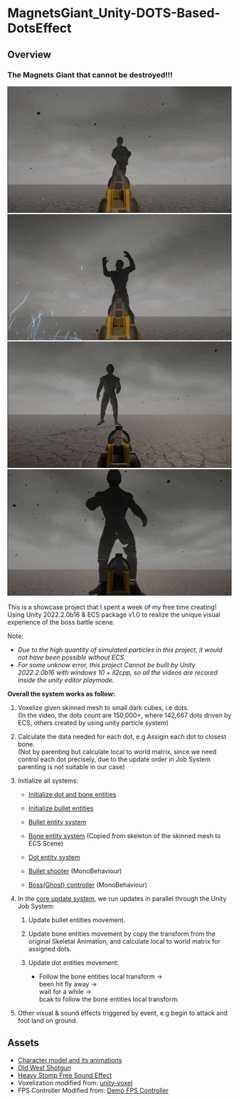 # MagnetsGiant_Unity-DOTS-Based-DotsEffect
## Overview

### The Magnets Giant that cannot be destroyed!!!

![BeenHit](Shows/BeenHit.gif)
![Smash](Shows/Smash.gif)
![Teleport](Shows/Teleport.gif)
![Explode](Shows/Explode.gif)

This is a showcase project that I spent a week of my free time creating! Using Unity 2022.2.0b16 & ECS package v1.0 to realize the unique visual experience of the boss battle scene. <br>

Note:
- *Due to the high quantity of simulated particles in this project, it would not have been possible without ECS*.
- *For some unknow error, this project Cannot be built by Unity 2022.2.0b16 with windows 10 + il2cpp, so all the videos are recored inside the unity editor playmode.*

**Overall the system works as follow:**
1. Voxelize given skinned mesh to small dark cubes, i.e dots.<br>(In the video, the dots count are 150,000+, where 142,667 dots driven by ECS, others created by using unity particle system)

2. Calculate the data needed for each dot, e.g Assigin each dot to closest bone. <br>
(Not by parenting but calculate local to world matrix, since we need control each dot precisely, due to the update order in Job System parenting is not suitable in our case)

3. Initialize all systems:
    - [Initialize dot and bone entities](Assets/Scripts/DotsEffect/Systems/DotsMeshSpawnSystem.cs)

    - [Initialize bullet entities](Assets/Scripts/DotsEffect/Systems/BulletsSpawnSystem.cs)

    - [Bullet entity system](Assets/Scripts/DotsEffect/Components/Bullet/)

    - [Bone entity system](Assets/Scripts/DotsEffect/Components/Ghost/) (Copied from skeleton of the skinned mesh to ECS Scene)

    - [Dot entity system](Assets/Scripts/DotsEffect/Components/Dot/)

    - [Bullet shooter](Assets/Scripts/DotsEffect/Components/Bullet/BulletShooter.cs) (MonoBehaviour)

    - [Boss(Ghost) controller](Assets/Scripts/DotsEffect/Components/Ghost/GhostController.cs) (MonoBehaviour)

4. In the [core update system](Assets\Scripts\DotsEffect\Systems\DotsEffectSystem.cs), we run updates in parallel through the Unity Job System:
    1. Update bullet entities movement.
    
    2. Update bone entities movement by copy the transform from the original Skeletal Animation, and calculate local to world matrix for assigned dots.

    3. Update dot entities movement: 

        - Follow the bone entities local transform -> <br>
        been hit fly away -> <br>
        wait for a while -> <br>
        bcak to follow the bone entities local transform.

5. Other visual & sound effects triggered by event, e.g begin to attack and foot land on ground.

## Assets
- [Character model and its animations](https://www.mixamo.com/)
- [Old West Shotgun](https://sketchfab.com/3d-models/old-west-shotgun-bd3ca4e9d3ce473a85c9f6630cee27c5)
- [Heavy Stomp   Free Sound Effect](https://www.youtube.com/watch?v=7gVxObDQI5Y)
- Voxelization modified from: [unity-voxel](https://github.com/mattatz/unity-voxel)
- FPS Controller Modified from: [Demo FPS Controller](https://sharpcoderblog.com/blog/unity-3d-fps-controller)